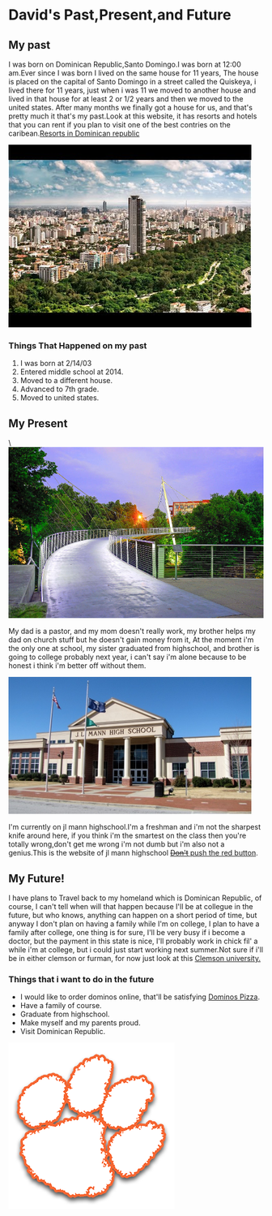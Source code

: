 <!DOCTYPE html>

<html>

<head>
<title>David's Past,Present,and Future</title>
<link href="https://fonts.googleapis.com/css?family=Rye" rel="stylesheet">
<meta name="viewport" content="width=device-width, initial-scale=1">
<link rel="stylesheet" href="main.css">
</head>

<body>

<h1>David's Past,Present,and Future</h1>


<h2>My past</h2>

<p>I was born on Dominican Republic,Santo Domingo.I was born at 12:00 am.Ever since I was born I lived on the same house for 11 years, The house is placed on the capital of Santo Domingo  in a street called the Quiskeya, i lived there for 11 years, just when i was 11 we moved to another house and lived in that house for at least 2 or 1/2 years and then we moved to the united states. After many months we finally got a house for us, and that's pretty much it that's my past.Look at this website, it has resorts and hotels that you can rent if you plan to visit one of the best contries on the caribean.<a href="https://www.tripadvisor.com/Hotels-g147293-Punta_Cana_La_Altagracia_Province_Dominican_Republic-Hotels.html">Resorts in Dominican republic</a></p>

<img class="center" src="img/Santo-Domingo.jpg" alt="Santo Domingo">

<h3>Things That Happened on my past</h3>

<ol>
  <li>I was born at 2/14/03</li>
  <li>Entered middle school at 2014.</li>
  <li> Moved to a different house.</li>
  <li>Advanced to 7th grade.</li>
  <li>Moved to united states.</li>
</ol>

<h2>My Present</h2>\

<img class="left" src="img/liberty-bridge-in-downtown-greenville-sc-at-sunrise-willie-harper.jpg" alt="Greenville Downtown">

<p>My dad is a pastor, and my mom doesn't really work, my brother helps my dad on church stuff but he doesn't gain money from it, At the moment i'm the only one at school, my sister graduated from highschool, and brother is going to college probably next year, i can't say i'm alone because to be honest i think i'm better off without them.</p>

<img class="left" src="img/jlmann.jpg" alt="Jl mann highschool">

<p>I'm currently on jl mann highschool.I'm a freshman and i'm not the sharpest knife around here, if you think i'm the smartest on the class then you're totally wrong,don't get me wrong i'm not dumb but i'm also not a genius.This is the website of jl mann highschool <a href="https://www.greenville.k12.sc.us/jlmann/"><del>Don't</del> push the red button</a>.</p>

<h2> My Future!</h2>

<p>I have plans to Travel back to my homeland which is Dominican Republic, of course, I can't tell when will that happen because I'll be at collegue in the future, but who knows, anything can happen on a short period of time, but anyway I don't plan on having a family while I'm on college, I plan to have a family after college, one thing is for sure, I'll be very busy if i become a doctor, but the payment in this state is nice, I'll probably work in chick fil' a while i'm at college, but i could just start working next summer.Not sure if i'll be in either clemson or furman, for now just look at this <a href="http://www.clemson.edu/">Clemson university.</a></p>

<h3>Things that i want to do in the future</h3>

<ul>
  <li>I would like to order dominos online, that'll be satisfying <a href="https://www.dominos.com/en/">Dominos Pizza</a>.</li>
  <li>Have a family of course.</li>
  <li>Graduate from highschool.</li>
  <li>Make myself and my parents proud.</li>
  <li>Visit Dominican Republic.</li>
</ul>

<img class="center" src="img/clemson.png" alt="Clemson Logo">

</body>
</html>
